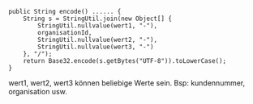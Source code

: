     public String encode() ...... {
        String s = StringUtil.join(new Object[] {
            StringUtil.nullvalue(wert1, "-"),
            organisationId,
            StringUtil.nullvalue(wert2, "-"),
            StringUtil.nullvalue(wert3, "-")
        }, "/");
        return Base32.encode(s.getBytes("UTF-8")).toLowerCase();
    }
	
wert1, wert2, wert3 können beliebige Werte sein. Bsp: kundennummer, organisation usw.    